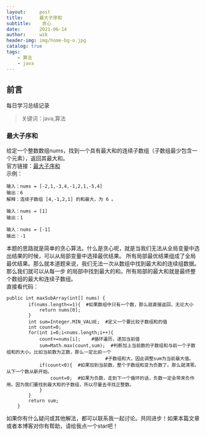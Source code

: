 ```yaml
---
layout:     post
title:      最大子序和
subtitle:    贪心
date:       2021-06-14
author:     wzk
header-img: img/home-bg-o.jpg
catalog: true
tags:
    - 算法
    - java
---
```


## 前言

每日学习总结记录


>关键词：java,算法

### 最大子序和
给定一个整数数组nums，找到一个具有最大和的连续子数组（子数组最少包含一个元素），返回其最大和。  
官方链接：[最大子序和](https://leetcode-cn.com/problems/maximum-subarray/)    
示例：
```
输入：nums = [-2,1,-3,4,-1,2,1,-5,4]
输出：6
解释：连续子数组 [4,-1,2,1] 的和最大，为 6 。

输入：nums = [1]
输出：1

输入：nums = [-1]
输出：-1
```
本题的思路就是简单的贪心算法。什么是贪心呢，就是当我们无法从全局变量中选出结果的时候，可以从局部变量中选择最优结果。
所有局部最优结果组成了全局最优结果。那么就本道题来说，我们无法一次从数组中找到最大和的连续组数据。那么我们就可以从每一步
的局部中找到最大的和。所有局部的最大和就是最终整个数组的最大和连续子数组。  
直接看代码：
```
public int maxSubArray(int[] nums) {
        if(nums.length<=1){  #如果数组中只有一个数，那么就直接返回，无论大小
            return nums[0];
        }
        int sum=Integer.MIN_VALUE;  #定义一个要比较子数组和的值
        int count=0; 
        for(int i=0;i<nums.length;i++){
            count+=nums[i];    #循环遍历，递加当前值
            sum=Math.max(count,sum);  #判断加上当前数的子数组和与前一个子数组和的大小。比如当前数为正数，那么一定比前一个
            						#子数组和大，因此调整sum为当前最大值。
            if(count<0){  #如果加到当前数，整个子数组和变为负数了。那么就清零。从下一个数从新开始。
                count=0;  #如果为负数，走到下一个循环的话，负数一定会带来负作用。因为我们要找到最大和的子数组，所以尽量去寻找正整数。
            }
        }
        return sum;
    }
```
如果你有什么疑问或其他解法，都可以联系我一起讨论。共同进步！如果本篇文章或者本博客对你有帮助，请给我点一个star吧！




 

